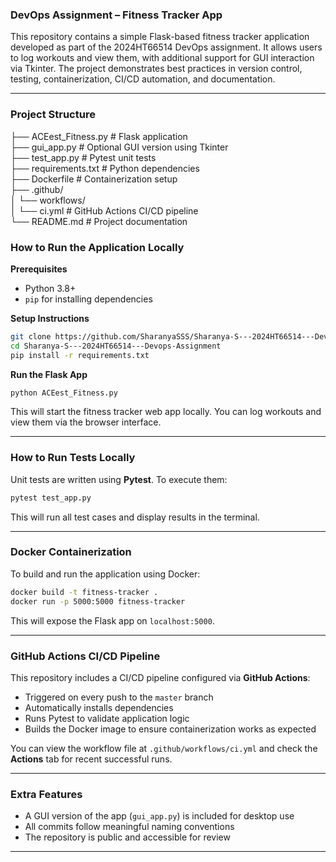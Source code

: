 ### DevOps Assignment – Fitness Tracker App

This repository contains a simple Flask-based fitness tracker application developed as part of the 2024HT66514 DevOps assignment. It allows users to log workouts and view them, with additional support for GUI interaction via Tkinter. The project demonstrates best practices in version control, testing, containerization, CI/CD automation, and documentation.

---

### Project Structure

├── ACEest_Fitness.py         # Flask application  
├── gui_app.py                # Optional GUI version using Tkinter  
├── test_app.py               # Pytest unit tests  
├── requirements.txt          # Python dependencies  
├── Dockerfile                # Containerization setup  
├── .github/  
│   └── workflows/  
│       └── ci.yml            # GitHub Actions CI/CD pipeline  
└── README.md                 # Project documentation  


### How to Run the Application Locally

**Prerequisites**  
- Python 3.8+  
- `pip` for installing dependencies  

**Setup Instructions**
```bash
git clone https://github.com/SharanyaSSS/Sharanya-S---2024HT66514---Devops-Assignment.git  
cd Sharanya-S---2024HT66514---Devops-Assignment  
pip install -r requirements.txt  
```

**Run the Flask App**
```bash
python ACEest_Fitness.py  
```

This will start the fitness tracker web app locally. You can log workouts and view them via the browser interface.

---

### How to Run Tests Locally

Unit tests are written using **Pytest**. To execute them:

```bash
pytest test_app.py  
```

This will run all test cases and display results in the terminal.

---

### Docker Containerization

To build and run the application using Docker:

```bash
docker build -t fitness-tracker .  
docker run -p 5000:5000 fitness-tracker  
```

This will expose the Flask app on `localhost:5000`.

---

### GitHub Actions CI/CD Pipeline

This repository includes a CI/CD pipeline configured via **GitHub Actions**:

- Triggered on every push to the `master` branch  
- Automatically installs dependencies  
- Runs Pytest to validate application logic  
- Builds the Docker image to ensure containerization works as expected  

You can view the workflow file at `.github/workflows/ci.yml` and check the **Actions** tab for recent successful runs.

---

### Extra Features

- A GUI version of the app (`gui_app.py`) is included for desktop use  
- All commits follow meaningful naming conventions  
- The repository is public and accessible for review  

---
